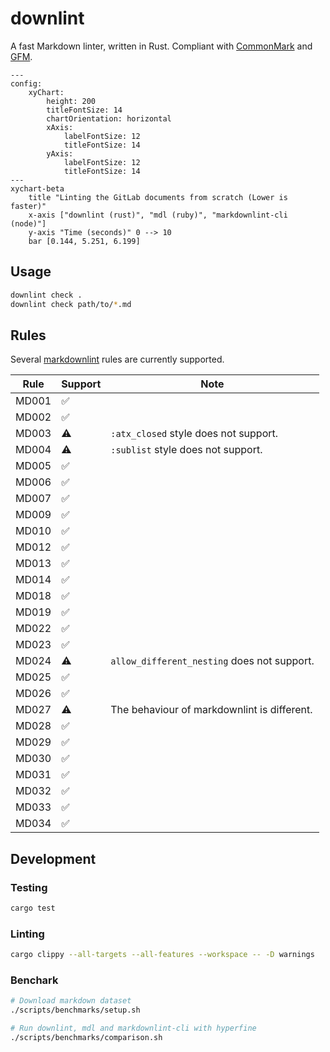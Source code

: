 # downlint

A fast Markdown linter, written in Rust.
Compliant with [CommonMark](https://commonmark.org) and [GFM](https://github.github.com/gfm/).

```mermaid
---
config:
    xyChart:
        height: 200
        titleFontSize: 14
        chartOrientation: horizontal
        xAxis:
            labelFontSize: 12
            titleFontSize: 14
        yAxis:
            labelFontSize: 12
            titleFontSize: 14
---
xychart-beta
    title "Linting the GitLab documents from scratch (Lower is faster)"
    x-axis ["downlint (rust)", "mdl (ruby)", "markdownlint-cli (node)"]
    y-axis "Time (seconds)" 0 --> 10
    bar [0.144, 5.251, 6.199]
```

## Usage

```bash
downlint check .
downlint check path/to/*.md
```

## Rules

Several [markdownlint](https://github.com/markdownlint/markdownlint) rules are currently supported.

| Rule  | Support            | Note                                         |
|-------|--------------------|----------------------------------------------|
| MD001 | :white_check_mark: |                                              |
| MD002 | :white_check_mark: |                                              |
| MD003 | :warning:          | `:atx_closed` style does not support.        |
| MD004 | :warning:          | `:sublist` style does not support.           |
| MD005 | :white_check_mark: |                                              |
| MD006 | :white_check_mark: |                                              |
| MD007 | :white_check_mark: |                                              |
| MD009 | :white_check_mark: |                                              |
| MD010 | :white_check_mark: |                                              |
| MD012 | :white_check_mark: |                                              |
| MD013 | :white_check_mark: |                                              |
| MD014 | :white_check_mark: |                                              |
| MD018 | :white_check_mark: |                                              |
| MD019 | :white_check_mark: |                                              |
| MD022 | :white_check_mark: |                                              |
| MD023 | :white_check_mark: |                                              |
| MD024 | :warning:          | `allow_different_nesting` does not support.  |
| MD025 | :white_check_mark: |                                              |
| MD026 | :white_check_mark: |                                              |
| MD027 | :warning:          | The behaviour of markdownlint is different.  |
| MD028 | :white_check_mark: |                                              |
| MD029 | :white_check_mark: |                                              |
| MD030 | :white_check_mark: |                                              |
| MD031 | :white_check_mark: |                                              |
| MD032 | :white_check_mark: |                                              |
| MD033 | :white_check_mark: |                                              |
| MD034 | :white_check_mark: |                                              |

## Development

### Testing

```bash
cargo test
```

### Linting

```bash
cargo clippy --all-targets --all-features --workspace -- -D warnings
```

### Benchark

```bash
# Download markdown dataset
./scripts/benchmarks/setup.sh

# Run downlint, mdl and markdownlint-cli with hyperfine
./scripts/benchmarks/comparison.sh
```
